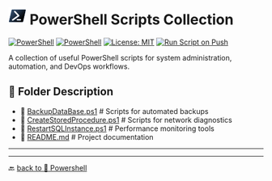 # <img src="../../Assets/Powershell.svg" width="35"> PowerShell Scripts Collection  

[![PowerShell](https://custom-icon-badges.demolab.com/badge/.-Microsoft-blue.svg?style=flat&logo=powershell-core-eyecatch32&logoColor=white)](https://learn.microsoft.com/en-us/powershell/scripting/install/installing-powershell-on-windows?view=powershell-7.5)
[![PowerShell](https://img.shields.io/badge/PowerShell-5.1%2B-blue?logo=powershell)](https://docs.microsoft.com/en-us/powershell/)
[![License: MIT](https://img.shields.io/badge/License-MIT-green.svg)](https://opensource.org/licenses/MIT)
[![Run Script on Push](https://github.com/KR-Sew/Scripting/actions/workflows/bash.yml/badge.svg)](https://github.com/KR-Sew/Scripting/actions/workflows/bash.yml)

A collection of useful PowerShell scripts for system administration, automation, and DevOps workflows.  

## 📂 Folder Description  

- 📄 [BackupDataBase.ps1](BackupDataBase.ps1)   # Scripts for automated backups
- 📄 [CreateStoredProcedure.ps1](CreateStoredProcedure.ps1)   # Scripts for network diagnostics
- 📄 [RestartSQLInstance.ps1](RestartSQLInstance.ps1)  # Performance monitoring tools
- 📄 [README.md](ReadMe.md)                 # Project documentation

---

---

🔙 [back to 📂 Powershell](../)
